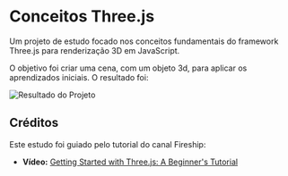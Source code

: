# Conceitos Three.js

Um projeto de estudo focado nos conceitos fundamentais do framework Three.js para renderização 3D em JavaScript.

O objetivo foi criar uma cena, com um objeto 3d, para aplicar os aprendizados iniciais. O resultado foi:

![Resultado do Projeto](https://github.com/user-attachments/assets/9a3406ab-ac12-40d9-9ec7-daaf69722b25)


## Créditos

Este estudo foi guiado pelo tutorial do canal Fireship:

- **Vídeo:** [Getting Started with Three.js: A Beginner's Tutorial](https://www.youtube.com/watch?v=Q7AOvWpIYV4)
